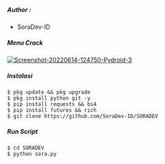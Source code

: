 ##### Author :
- SoraDev-ID

##### Menu Crack
<a href="https://ibb.co/hD0Rb3P"><img src="https://i.ibb.co/t8RMgV7/Screenshot-20220614-124750-Pydroid-3.png" alt="Screenshot-20220614-124750-Pydroid-3" border="0"></a>
##### Instalasi
```shell
$ pkg update && pkg upgrade
$ pkg install python git -y
$ pip install requests && bs4
$ pip install futures && rich
$ git clone https://github.com/SoraDev-ID/SORADEV
```
##### Run Script
```shell
$ cd SORADEV
$ python sora.py
```

